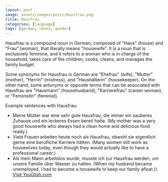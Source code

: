```yaml
---
layout: post
image: assets/images/posts/Hausfrau.png
title: Hausfrau
categories: [language]
tags: [german, nouns, gender]
---
```


Hausfrau is a compound noun in German, composed of "Haus" (house) and "Frau" (woman), that literally means "housewife". It is a noun that is exclusively feminine, and it refers to a woman who is in charge of the household, takes care of the children, cooks, cleans, and manages the family budget.

Some synonyms for Hausfrau in German are "Ehefrau" (wife), "Mutter" (mother), "Herrin" (mistress), and "Haushälterin" (housekeeper). On the other hand, some antonyms or opposite terms that can be associated with Hausfrau are "Hausmann" (househusband), "Karrierefrau" (career woman), or "Feministin" (feminist).

Example sentences with Hausfrau:

- Meine Mutter war eine sehr gute Hausfrau, die immer ein sauberes Zuhause und ein leckeres Essen bereit hatte. (My mother was a very good housewife who always had a clean home and delicious food ready.)
- Viele Frauen arbeiten heute noch als Hausfrau, obwohl sie eigentlich gerne eine berufliche Karriere hätten. (Many women still work as housewives today, even though they would actually like to have a professional career.)
- Als mein Mann arbeitslos wurde, musste ich zur Hausfrau werden, um unsere Familie über Wasser zu halten. (When my husband became unemployed, I had to become a housewife to keep our family afloat.)\ <a id="yg-widget-0" class="youglish-widget" data-query="Hausfrau" data-lang="german" data-components="8412" data-auto-start="0" data-bkg-color="theme_light" data-title="How%20to%20pronounce%20Hausfrau%20in%20German"  rel="nofollow" href="https://youglish.com">Visit YouGlish.com</a><script async src="https://youglish.com/public/emb/widget.js" charset="utf-8"></script>
